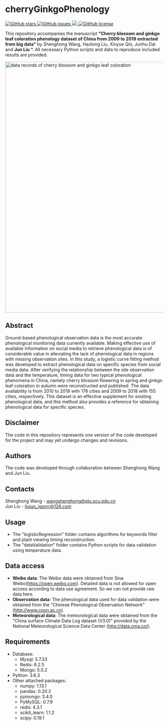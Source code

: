 # **cherryGinkgoPhenology**
<a href="https://github.com/rebootcat/cherryGinkgoPhenology">
    <img src="https://img.shields.io/github/stars/rebootcat/cherryGinkgoPhenology.svg?colorA=orange&colorB=orange&logo=github"
         alt="GitHub stars">
  </a>
  <a href="https://github.com/rebootcat/cherryGinkgoPhenology/issues">
        <img src="https://img.shields.io/github/issues/rebootcat/cherryGinkgoPhenology.svg"
             alt="GitHub issues">
  </a>
  <a href="https://github.com/rebootcat/cherryGinkgoPhenology/">
        <img src="https://img.shields.io/github/last-commit/rebootcat/cherryGinkgoPhenology.svg">
  </a>
  <a href="https://github.com/rebootcat/cherryGinkgoPhenology/blob/master/LICENSE">
        <img src="https://img.shields.io/github/license/rebootcat/cherryGinkgoPhenology.svg"
             alt="GitHub license">
</a>


This repository accompanies the manuscript **"Cherry blossom and ginkgo leaf coloration phenology dataset of China from 2009 to 2019 extracted from big data"** by Shenghong Wang, Haolong Liu, Xinyue Qin, Junhu Dai and **Jun Liu** *. All necessary Python scripts and data to reproduce included results are provided.  

<img src="https://firebasestorage.googleapis.com/v0/b/firescript-577a2.appspot.com/o/imgs%2Fapp%2Frebootcat%2FQ2lX64ANBd.png?alt=media&token=e1234703-1441-4e99-af76-85f4fb19a390" width="800" title="data records of cherry blossom and ginkgo leaf coloration">

   		  
## Abstract
Ground-based phenological observation data is the most accurate phenological monitoring data currently available. Making effective use of available information on social media to retrieve phenological data is of considerable value in alleviating the lack of phenological data in regions with missing observation sites. In this study, a logistic curve fitting method was developed to extract phenological data on specific species from social media data. After verifying the relationship between the site observation data and the temperature, timing data for two typical phenological phenomena in China, namely cherry blossom flowering in spring and ginkgo leaf coloration in autumn were reconstructed and published. The data availability is from 2010 to 2019 with 176 cities and 2009 to 2018 with 155 cities, respectively. This dataset is an effective supplement for existing phenological data, and this method also provides a reference for obtaining phenological data for specific species.  


## Disclaimer
The code in this repository represents one version of the code developed for the project and may yet undergo changes and revisions.

## Authors
The code was developed through collaboration between Shenghong Wang and Jun Liu.


## Contacts    
Shenghong Wang - wangshenghong@stu.scu.edu.cn     
Jun Liu -  liujun_igsnrr@126.com

## Usage
- The "logisticRegression" folder contains algorithms for keywords filter and plant viewing timing reconstruction.
- The "dataValidation" folder contains Python scripts for data validation using temperature data.

## Data access
- **Weibo data**: The Weibo data were obtained from Sina Weibo(https://open.weibo.com). Detailed data is not allowed for open access according to data use agreement. So we can not provide raw data here.
- **Observation data**: The phenological data used for data validation were obtained from the "Chinese Phenological Observation Network" (http://www.cpon.ac.cn).
- **Meteorological data**: The meteorological data were obtained from the "China surface Climate Data Log dataset (V3.0)" provided by the National Meteorological Science Data Center (http://data.cma.cn/).



## Requirements
- Database: 
  - Mysql: 5.7.33
  - Redis: 6.2.5
  - Mongo: 5.0.2
- Python: 3.6.3  
- Other attached packages: 
  - numpy: 1.13.1  
  - pandas: 0.20.3  
  - pymongo: 3.4.0  
  - PyMySQL: 0.7.9  
  - redis: 4.3.1  
  - scikit_learn: 1.1.2  
  - scipy: 0.19.1  